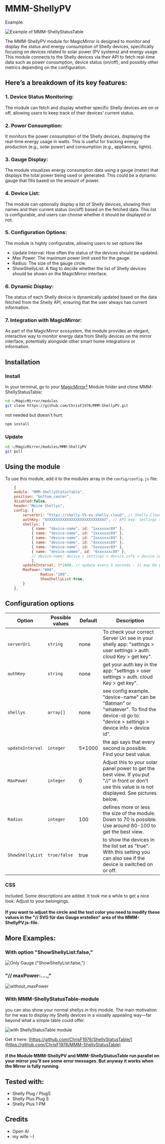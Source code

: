 # MMM-ShellyPV

Example:

![Example of MMM-ShellyStatusTable](./example_1.png)

The MMM-ShellyPV module for MagicMirror is designed to monitor and display the status and energy consumption of Shelly devices, specifically focusing on devices related to solar power (PV systems) and energy usage. This module connects to the Shelly devices via their API to fetch real-time data such as power consumption, device status (on/off), and possibly other metrics depending on the configuration.

## Here’s a breakdown of its key features:

### 1. Device Status Monitoring:
The module can fetch and display whether specific Shelly devices are on or off, allowing users to keep track of their devices' current status.

### 2. Power Consumption:
It monitors the power consumption of the Shelly devices, displaying the real-time energy usage in watts. This is useful for tracking energy production (e.g., solar power) and consumption (e.g., appliances, lights).

### 3. Gauge Display:
The module visualizes energy consumption data using a gauge (meter) that displays the total power being used or generated. This could be a dynamic gauge that fills based on the amount of power.

### 4. Device List:
The module can optionally display a list of Shelly devices, showing their names and their current status (on/off) based on the fetched data. This list is configurable, and users can choose whether it should be displayed or not.

### 5. Configuration Options:
The module is highly configurable, allowing users to set options like
- Update Interval: How often the status of the devices should be updated.
- Max Power: The maximum power limit used for the gauge.
- Radius: The size of the gauge circle.
- ShowShellyList: A flag to decide whether the list of Shelly devices should be shown on the MagicMirror interface.

### 6. Dynamic Display:
The status of each Shelly device is dynamically updated based on the data fetched from the Shelly API, ensuring that the user always has current information.

### 7. Integration with MagicMirror:
As part of the MagicMirror ecosystem, the module provides an elegant, interactive way to monitor energy data from Shelly devices on the mirror interface, potentially alongside other smart home integrations or information.

## Installation

### Install

In your terminal, go to your [MagicMirror²][mm] Module folder and clone MMM-ShellyStatusTable:

```bash
cd ~/MagicMirror/modules
git clone https://github.com/ChrisF1976/MMM-ShellyPV.git
```

not needed but doesn't hurt: 
```bash
npm install
```

### Update

```bash
cd ~/MagicMirror/modules/MMM-ShellyPV
git pull
```

## Using the module

To use this module, add it to the modules array in the `config/config.js` file:

```js
	{
	module: "MMM-ShellyStatusTable",
	position: "bottom_center",
	disabled:false,
	header:"Meine Shellys",
	config: {
		serverUri: "https://shelly-55-eu.shelly.cloud", // Shelly Cloud-API Server
		authKey: "XXXXXXXXXXXXXXXXXXXXXXXXXXXX", // API-key: settings > user settings > auth. cloud Key > get key
		shellys: [
			{ name: "device-name", id: "1xxxxxxc89" },
			{ name: "device-name", id: "2xxxxxxc89" },
			{ name: "device-name", id: "3xxxxxxc89" },
			{ name: "device-name", id: "4xxxxxxc89" },
			{ name: "device-name", id: "5xxxxxxc89" },
			{ name: "device-namee", id: "6xxxxxxc89" },
			// device-name: device > settings > device info > device id
			],
		updateInterval: 5*1000, // update every 5 seconds - 1s may be possible, but I did't try
		MaxPower:"600",
                Radius:"100",
                ShowShellyList:true,
		}
	},
```

## Configuration options

Option|Possible values|Default|Description
------|------|------|-----------
`serverUri`|`string`|none|To check your correct Server Uri see in your shelly app: "settings > user settings > auth. cloud Key > get key".
`authKey`|`string`|none|get your auth key in the app: "settings > user settings > auth. cloud Key > get key".
`shellys`|`array[]`|none|see config example. "device-name" can be "Batman" or "whatever". To find the device-id go to: "device > settings > device info > device id".
`updateInterval`|`integer`|5*1000|the api says that every second is possible. Find your best value.
`MaxPower`|`integer`|0|Adjust this to your solar panel power to get the best view. If you put "//" in front or don't use this value is is not displayed. See pictures below. 
`Radius`|`integer`|100|defines more or less the size of the module. Down to 70 is possible. Use around 80-100 to get the best view.
`ShowShellyList`|`true/false`|true|to show the devices in the list set as "true". With this setting you can also see if the device is switched on or off.


### CSS
Included. Some descriptions are added. It took me a while to get a nice look. Adjust to your belongings.
#### If you want to adjust the circle and the text color you need to modify these values in the "// SVG für das Gauge erstellen" area of the MMM-ShellyPV.js-file.

## More Examples:

### With option "ShowShellyList:false,"
![Only Gauge ("ShowShellyList:false,")](./only_gauge.png)

### "// maxPower:....,"
![without_maxPower](./without_maxPower.png)

### With MMM-ShellyStatusTable-module
you can also show your normal shellys in this module. The main motivation for me was to display my Shelly devices in a visually appealing way—far beyond what a simple table could offer.

![with ShellyStatusTable module](./with_Table.png)

Get it here:
[https://github.com/ChrisF1976/ShellyStatusTable/](https://github.com/ChrisF1976/MMM-ShellyStatusTable)

#### if the Module MMM-ShellyPV and MMM-ShellyStatusTable run parallel on your mirror you'll see some error messages. But anyway it works when the Mirror is fully running.


## Tested with:
 - Shelly Plug / PlugS
 - Shelly Plus Plug S
 - Shelly Plus 1 PM 

## Credits
- Open AI
- my wife :-)

[mm]: https://github.com/MagicMirrorOrg/MagicMirror

